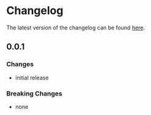 # Changelog

The latest version of the changelog can be found [here](/Azure/bicep-registry-modules/blob/main/avm/res/key-vault/vault/secret/CHANGELOG.md).

## 0.0.1

### Changes

- initial release

### Breaking Changes

- none
